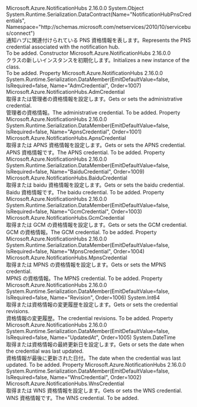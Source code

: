 <Type Name="NotificationHubPnsCredentials" FullName="Microsoft.Azure.NotificationHubs.Management.NotificationHubPnsCredentials">
  <TypeSignature Language="C#" Value="public class NotificationHubPnsCredentials" />
  <TypeSignature Language="ILAsm" Value=".class public auto ansi beforefieldinit NotificationHubPnsCredentials extends System.Object" />
  <TypeSignature Language="DocId" Value="T:Microsoft.Azure.NotificationHubs.Management.NotificationHubPnsCredentials" />
  <TypeSignature Language="VB.NET" Value="Public Class NotificationHubPnsCredentials" />
  <TypeSignature Language="F#" Value="type NotificationHubPnsCredentials = class" />
  <AssemblyInfo>
    <AssemblyName>Microsoft.Azure.NotificationHubs</AssemblyName>
    <AssemblyVersion>2.16.0.0</AssemblyVersion>
  </AssemblyInfo>
  <Base>
    <BaseTypeName>System.Object</BaseTypeName>
  </Base>
  <Interfaces />
  <Attributes>
    <Attribute>
      <AttributeName>System.Runtime.Serialization.DataContract(Name="NotificationHubPnsCredentials", Namespace="http://schemas.microsoft.com/netservices/2010/10/servicebus/connect")</AttributeName>
    </Attribute>
  </Attributes>
  <Docs>
    <summary><span data-ttu-id="1f89d-101">通知ハブに関連付けられている PNS 資格情報を表します。</span><span class="sxs-lookup"><span data-stu-id="1f89d-101">Represents the PNS credential associated with the notification hub.</span></span></summary>
    <remarks>To be added.</remarks>
  </Docs>
  <Members>
    <Member MemberName=".ctor">
      <MemberSignature Language="C#" Value="public NotificationHubPnsCredentials ();" />
      <MemberSignature Language="ILAsm" Value=".method public hidebysig specialname rtspecialname instance void .ctor() cil managed" />
      <MemberSignature Language="DocId" Value="M:Microsoft.Azure.NotificationHubs.Management.NotificationHubPnsCredentials.#ctor" />
      <MemberSignature Language="VB.NET" Value="Public Sub New ()" />
      <MemberType>Constructor</MemberType>
      <AssemblyInfo>
        <AssemblyName>Microsoft.Azure.NotificationHubs</AssemblyName>
        <AssemblyVersion>2.16.0.0</AssemblyVersion>
      </AssemblyInfo>
      <Parameters />
      <Docs>
        <summary><span data-ttu-id="1f89d-102"><see cref="T:Microsoft.Azure.NotificationHubs.Management.NotificationHubPnsCredentials" /> クラスの新しいインスタンスを初期化します。</span><span class="sxs-lookup"><span data-stu-id="1f89d-102">Initializes a new instance of the <see cref="T:Microsoft.Azure.NotificationHubs.Management.NotificationHubPnsCredentials" /> class.</span></span></summary>
        <remarks>To be added.</remarks>
      </Docs>
    </Member>
    <Member MemberName="AdmCredential">
      <MemberSignature Language="C#" Value="public Microsoft.Azure.NotificationHubs.AdmCredential AdmCredential { get; set; }" />
      <MemberSignature Language="ILAsm" Value=".property instance class Microsoft.Azure.NotificationHubs.AdmCredential AdmCredential" />
      <MemberSignature Language="DocId" Value="P:Microsoft.Azure.NotificationHubs.Management.NotificationHubPnsCredentials.AdmCredential" />
      <MemberSignature Language="VB.NET" Value="Public Property AdmCredential As AdmCredential" />
      <MemberSignature Language="F#" Value="member this.AdmCredential : Microsoft.Azure.NotificationHubs.AdmCredential with get, set" Usage="Microsoft.Azure.NotificationHubs.Management.NotificationHubPnsCredentials.AdmCredential" />
      <MemberType>Property</MemberType>
      <AssemblyInfo>
        <AssemblyName>Microsoft.Azure.NotificationHubs</AssemblyName>
        <AssemblyVersion>2.16.0.0</AssemblyVersion>
      </AssemblyInfo>
      <Attributes>
        <Attribute>
          <AttributeName>System.Runtime.Serialization.DataMember(EmitDefaultValue=false, IsRequired=false, Name="AdmCredential", Order=1007)</AttributeName>
        </Attribute>
      </Attributes>
      <ReturnValue>
        <ReturnType>Microsoft.Azure.NotificationHubs.AdmCredential</ReturnType>
      </ReturnValue>
      <Docs>
        <summary><span data-ttu-id="1f89d-103">取得または管理者の資格情報を設定します。</span><span class="sxs-lookup"><span data-stu-id="1f89d-103">Gets or sets the administrative credential.</span></span></summary>
        <value><span data-ttu-id="1f89d-104">管理者の資格情報。</span><span class="sxs-lookup"><span data-stu-id="1f89d-104">The administrative credential.</span></span></value>
        <remarks>To be added.</remarks>
      </Docs>
    </Member>
    <Member MemberName="ApnsCredential">
      <MemberSignature Language="C#" Value="public Microsoft.Azure.NotificationHubs.ApnsCredential ApnsCredential { get; set; }" />
      <MemberSignature Language="ILAsm" Value=".property instance class Microsoft.Azure.NotificationHubs.ApnsCredential ApnsCredential" />
      <MemberSignature Language="DocId" Value="P:Microsoft.Azure.NotificationHubs.Management.NotificationHubPnsCredentials.ApnsCredential" />
      <MemberSignature Language="VB.NET" Value="Public Property ApnsCredential As ApnsCredential" />
      <MemberSignature Language="F#" Value="member this.ApnsCredential : Microsoft.Azure.NotificationHubs.ApnsCredential with get, set" Usage="Microsoft.Azure.NotificationHubs.Management.NotificationHubPnsCredentials.ApnsCredential" />
      <MemberType>Property</MemberType>
      <AssemblyInfo>
        <AssemblyName>Microsoft.Azure.NotificationHubs</AssemblyName>
        <AssemblyVersion>2.16.0.0</AssemblyVersion>
      </AssemblyInfo>
      <Attributes>
        <Attribute>
          <AttributeName>System.Runtime.Serialization.DataMember(EmitDefaultValue=false, IsRequired=false, Name="ApnsCredential", Order=1001)</AttributeName>
        </Attribute>
      </Attributes>
      <ReturnValue>
        <ReturnType>Microsoft.Azure.NotificationHubs.ApnsCredential</ReturnType>
      </ReturnValue>
      <Docs>
        <summary><span data-ttu-id="1f89d-105">取得または APNS 資格情報を設定します。</span><span class="sxs-lookup"><span data-stu-id="1f89d-105">Gets or sets the APNS credential.</span></span></summary>
        <value><span data-ttu-id="1f89d-106">APNS 資格情報です。</span><span class="sxs-lookup"><span data-stu-id="1f89d-106">The APNS credential.</span></span></value>
        <remarks>To be added.</remarks>
      </Docs>
    </Member>
    <Member MemberName="BaiduCredential">
      <MemberSignature Language="C#" Value="public Microsoft.Azure.NotificationHubs.BaiduCredential BaiduCredential { get; set; }" />
      <MemberSignature Language="ILAsm" Value=".property instance class Microsoft.Azure.NotificationHubs.BaiduCredential BaiduCredential" />
      <MemberSignature Language="DocId" Value="P:Microsoft.Azure.NotificationHubs.Management.NotificationHubPnsCredentials.BaiduCredential" />
      <MemberSignature Language="VB.NET" Value="Public Property BaiduCredential As BaiduCredential" />
      <MemberSignature Language="F#" Value="member this.BaiduCredential : Microsoft.Azure.NotificationHubs.BaiduCredential with get, set" Usage="Microsoft.Azure.NotificationHubs.Management.NotificationHubPnsCredentials.BaiduCredential" />
      <MemberType>Property</MemberType>
      <AssemblyInfo>
        <AssemblyName>Microsoft.Azure.NotificationHubs</AssemblyName>
        <AssemblyVersion>2.16.0.0</AssemblyVersion>
      </AssemblyInfo>
      <Attributes>
        <Attribute>
          <AttributeName>System.Runtime.Serialization.DataMember(EmitDefaultValue=false, IsRequired=false, Name="BaiduCredential", Order=1009)</AttributeName>
        </Attribute>
      </Attributes>
      <ReturnValue>
        <ReturnType>Microsoft.Azure.NotificationHubs.BaiduCredential</ReturnType>
      </ReturnValue>
      <Docs>
        <summary>
            <span data-ttu-id="1f89d-107">取得または baidu 資格情報を設定します。</span><span class="sxs-lookup"><span data-stu-id="1f89d-107">Gets or sets the baidu credential.</span></span>
            </summary>
        <value>
            <span data-ttu-id="1f89d-108">Baidu 資格情報です。</span><span class="sxs-lookup"><span data-stu-id="1f89d-108">The baidu credential.</span></span>
            </value>
        <remarks>To be added.</remarks>
      </Docs>
    </Member>
    <Member MemberName="GcmCredential">
      <MemberSignature Language="C#" Value="public Microsoft.Azure.NotificationHubs.GcmCredential GcmCredential { get; set; }" />
      <MemberSignature Language="ILAsm" Value=".property instance class Microsoft.Azure.NotificationHubs.GcmCredential GcmCredential" />
      <MemberSignature Language="DocId" Value="P:Microsoft.Azure.NotificationHubs.Management.NotificationHubPnsCredentials.GcmCredential" />
      <MemberSignature Language="VB.NET" Value="Public Property GcmCredential As GcmCredential" />
      <MemberSignature Language="F#" Value="member this.GcmCredential : Microsoft.Azure.NotificationHubs.GcmCredential with get, set" Usage="Microsoft.Azure.NotificationHubs.Management.NotificationHubPnsCredentials.GcmCredential" />
      <MemberType>Property</MemberType>
      <AssemblyInfo>
        <AssemblyName>Microsoft.Azure.NotificationHubs</AssemblyName>
        <AssemblyVersion>2.16.0.0</AssemblyVersion>
      </AssemblyInfo>
      <Attributes>
        <Attribute>
          <AttributeName>System.Runtime.Serialization.DataMember(EmitDefaultValue=false, IsRequired=false, Name="GcmCredential", Order=1003)</AttributeName>
        </Attribute>
      </Attributes>
      <ReturnValue>
        <ReturnType>Microsoft.Azure.NotificationHubs.GcmCredential</ReturnType>
      </ReturnValue>
      <Docs>
        <summary><span data-ttu-id="1f89d-109">取得または GCM の資格情報を設定します。</span><span class="sxs-lookup"><span data-stu-id="1f89d-109">Gets or sets the GCM credential.</span></span></summary>
        <value><span data-ttu-id="1f89d-110">GCM の資格情報。</span><span class="sxs-lookup"><span data-stu-id="1f89d-110">The GCM credential.</span></span></value>
        <remarks>To be added.</remarks>
      </Docs>
    </Member>
    <Member MemberName="MpnsCredential">
      <MemberSignature Language="C#" Value="public Microsoft.Azure.NotificationHubs.MpnsCredential MpnsCredential { get; set; }" />
      <MemberSignature Language="ILAsm" Value=".property instance class Microsoft.Azure.NotificationHubs.MpnsCredential MpnsCredential" />
      <MemberSignature Language="DocId" Value="P:Microsoft.Azure.NotificationHubs.Management.NotificationHubPnsCredentials.MpnsCredential" />
      <MemberSignature Language="VB.NET" Value="Public Property MpnsCredential As MpnsCredential" />
      <MemberSignature Language="F#" Value="member this.MpnsCredential : Microsoft.Azure.NotificationHubs.MpnsCredential with get, set" Usage="Microsoft.Azure.NotificationHubs.Management.NotificationHubPnsCredentials.MpnsCredential" />
      <MemberType>Property</MemberType>
      <AssemblyInfo>
        <AssemblyName>Microsoft.Azure.NotificationHubs</AssemblyName>
        <AssemblyVersion>2.16.0.0</AssemblyVersion>
      </AssemblyInfo>
      <Attributes>
        <Attribute>
          <AttributeName>System.Runtime.Serialization.DataMember(EmitDefaultValue=false, IsRequired=false, Name="MpnsCredential", Order=1004)</AttributeName>
        </Attribute>
      </Attributes>
      <ReturnValue>
        <ReturnType>Microsoft.Azure.NotificationHubs.MpnsCredential</ReturnType>
      </ReturnValue>
      <Docs>
        <summary><span data-ttu-id="1f89d-111">取得または MPNS の資格情報を設定します。</span><span class="sxs-lookup"><span data-stu-id="1f89d-111">Gets or sets the MPNS credential.</span></span></summary>
        <value><span data-ttu-id="1f89d-112">MPNS の資格情報。</span><span class="sxs-lookup"><span data-stu-id="1f89d-112">The MPNS credential.</span></span></value>
        <remarks>To be added.</remarks>
      </Docs>
    </Member>
    <Member MemberName="Revision">
      <MemberSignature Language="C#" Value="public long Revision { get; set; }" />
      <MemberSignature Language="ILAsm" Value=".property instance int64 Revision" />
      <MemberSignature Language="DocId" Value="P:Microsoft.Azure.NotificationHubs.Management.NotificationHubPnsCredentials.Revision" />
      <MemberSignature Language="VB.NET" Value="Public Property Revision As Long" />
      <MemberSignature Language="F#" Value="member this.Revision : int64 with get, set" Usage="Microsoft.Azure.NotificationHubs.Management.NotificationHubPnsCredentials.Revision" />
      <MemberType>Property</MemberType>
      <AssemblyInfo>
        <AssemblyName>Microsoft.Azure.NotificationHubs</AssemblyName>
        <AssemblyVersion>2.16.0.0</AssemblyVersion>
      </AssemblyInfo>
      <Attributes>
        <Attribute>
          <AttributeName>System.Runtime.Serialization.DataMember(EmitDefaultValue=false, IsRequired=false, Name="Revision", Order=1006)</AttributeName>
        </Attribute>
      </Attributes>
      <ReturnValue>
        <ReturnType>System.Int64</ReturnType>
      </ReturnValue>
      <Docs>
        <summary><span data-ttu-id="1f89d-113">取得または資格情報の変更履歴を設定します。</span><span class="sxs-lookup"><span data-stu-id="1f89d-113">Gets or sets the credential revisions.</span></span></summary>
        <value><span data-ttu-id="1f89d-114">資格情報の変更履歴。</span><span class="sxs-lookup"><span data-stu-id="1f89d-114">The credential revisions.</span></span></value>
        <remarks>To be added.</remarks>
      </Docs>
    </Member>
    <Member MemberName="UpdatedAt">
      <MemberSignature Language="C#" Value="public DateTime UpdatedAt { get; }" />
      <MemberSignature Language="ILAsm" Value=".property instance valuetype System.DateTime UpdatedAt" />
      <MemberSignature Language="DocId" Value="P:Microsoft.Azure.NotificationHubs.Management.NotificationHubPnsCredentials.UpdatedAt" />
      <MemberSignature Language="VB.NET" Value="Public ReadOnly Property UpdatedAt As DateTime" />
      <MemberSignature Language="F#" Value="member this.UpdatedAt : DateTime" Usage="Microsoft.Azure.NotificationHubs.Management.NotificationHubPnsCredentials.UpdatedAt" />
      <MemberType>Property</MemberType>
      <AssemblyInfo>
        <AssemblyName>Microsoft.Azure.NotificationHubs</AssemblyName>
        <AssemblyVersion>2.16.0.0</AssemblyVersion>
      </AssemblyInfo>
      <Attributes>
        <Attribute>
          <AttributeName>System.Runtime.Serialization.DataMember(EmitDefaultValue=false, IsRequired=false, Name="UpdatedAt", Order=1005)</AttributeName>
        </Attribute>
      </Attributes>
      <ReturnValue>
        <ReturnType>System.DateTime</ReturnType>
      </ReturnValue>
      <Docs>
        <summary><span data-ttu-id="1f89d-115">取得または資格情報の最終更新日を設定します。</span><span class="sxs-lookup"><span data-stu-id="1f89d-115">Gets or sets the date when the credential was last updated.</span></span></summary>
        <value><span data-ttu-id="1f89d-116">資格情報が最後に更新された日付。</span><span class="sxs-lookup"><span data-stu-id="1f89d-116">The date when the credential was last updated.</span></span></value>
        <remarks>To be added.</remarks>
      </Docs>
    </Member>
    <Member MemberName="WnsCredential">
      <MemberSignature Language="C#" Value="public Microsoft.Azure.NotificationHubs.WnsCredential WnsCredential { get; set; }" />
      <MemberSignature Language="ILAsm" Value=".property instance class Microsoft.Azure.NotificationHubs.WnsCredential WnsCredential" />
      <MemberSignature Language="DocId" Value="P:Microsoft.Azure.NotificationHubs.Management.NotificationHubPnsCredentials.WnsCredential" />
      <MemberSignature Language="VB.NET" Value="Public Property WnsCredential As WnsCredential" />
      <MemberSignature Language="F#" Value="member this.WnsCredential : Microsoft.Azure.NotificationHubs.WnsCredential with get, set" Usage="Microsoft.Azure.NotificationHubs.Management.NotificationHubPnsCredentials.WnsCredential" />
      <MemberType>Property</MemberType>
      <AssemblyInfo>
        <AssemblyName>Microsoft.Azure.NotificationHubs</AssemblyName>
        <AssemblyVersion>2.16.0.0</AssemblyVersion>
      </AssemblyInfo>
      <Attributes>
        <Attribute>
          <AttributeName>System.Runtime.Serialization.DataMember(EmitDefaultValue=false, IsRequired=false, Name="WnsCredential", Order=1002)</AttributeName>
        </Attribute>
      </Attributes>
      <ReturnValue>
        <ReturnType>Microsoft.Azure.NotificationHubs.WnsCredential</ReturnType>
      </ReturnValue>
      <Docs>
        <summary><span data-ttu-id="1f89d-117">取得または WNS 資格情報を設定します。</span><span class="sxs-lookup"><span data-stu-id="1f89d-117">Gets or sets the WNS credential.</span></span></summary>
        <value><span data-ttu-id="1f89d-118">WNS 資格情報です。</span><span class="sxs-lookup"><span data-stu-id="1f89d-118">The WNS credential.</span></span></value>
        <remarks>To be added.</remarks>
      </Docs>
    </Member>
  </Members>
</Type>